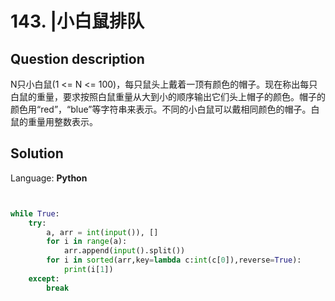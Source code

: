 # 143. |小白鼠排队

## Question description


N只小白鼠(1 <= N <= 100)，每只鼠头上戴着一顶有颜色的帽子。现在称出每只白鼠的重量，要求按照白鼠重量从大到小的顺序输出它们头上帽子的颜色。帽子的颜色用“red”，“blue”等字符串来表示。不同的小白鼠可以戴相同颜色的帽子。白鼠的重量用整数表示。


## Solution

Language: **Python**

```Python


while True:
    try:
        a, arr = int(input()), []
        for i in range(a):
            arr.append(input().split())
        for i in sorted(arr,key=lambda c:int(c[0]),reverse=True):
            print(i[1])
    except:
        break
```


